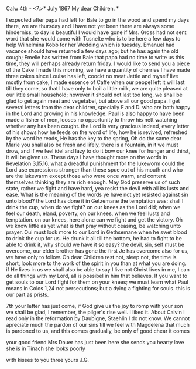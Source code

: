  Calw 4th - <7.>* July 1867
My dear Children. <Marie>*

I expected after papa had left for Bale to go in the wood and spend my days there, we are thursday and I have not yet been there are always some hinderniss, to day is beautiful I would have gone if Mrs. Gross had not sent word that she would come with Tusnelte who is to be here a few days to help Wilhelmina Kobb for her Wedding which is tuesday. Emanuel had vacance should have returned a few days ago; but he has again the old cough; Emelie has written from Bale that papa had no time to write us this time, they will perhaps already return friday. I would like to send you a piece of the Cake I made this morning, we have a quantity of cherries I have made three cakes since Louise has left, coockt no meat Jettle and myself live mostly from cake, I made essence of Caffe when our peopel left it will last till they come, so that I have only to boil a little milk, we are quite pleased at our little small household; however it should not last too long, we shall be glad to get again meat and vegetabel, but above all our good papa. I get several letters from the dear children, specially F and D. who are both happy in the Lord and growing in his knowledge. Paul is also happy to have been made a fisher of men, looses no opportunity to throw his nett watching whether any has been cought. the Lord is very gracious indeed, every letter of his shows how he feeds on the word of life, how he is revived, refreshed by the word he reads, He has the key to the spring, Oh do the same dear Marie you shall also be fresh and lifely, there is a fountain, in it we must drow, and if we feel idel and lazy to do it bow our knee for hunger and thirst, it will be given us. These days I have thought more on the words in Revelation 3,15.16. what a dreadful punishment for the lukeworm could the Lord use expressions stronger than these spue out of his mouth and who are the lukewarm except those who were once warm, and content themselves thinking they are rich enough. May God preserve us of such state, rather we fight and have hard, yea resist the devil with all its lusts and ease. What is the meaning of the words ye have not yet resisted against sin unto blood? the Lord has done it in Getzemane the temptation was: shall I drink the cup, when do we fight? on our knees as the Lord did; when we feel our death, eland, poverty, on our knees, when we feel lusts and temptation. on our knees, here alone can we fight and get the victory. Oh we know little as yet what is that pray without ceasing, be watching unto prayer. Oui must look more to our Lord in Gethsemane when he swet blood to drink the cup for us. He drunk it all till the bottom, he had to fight to be able to drink it, why should we have it so easy? the devil, sin, self must be overcome, our elder brother has gone the first Je has overcome also for us, we have only to follow. Oh dear Children rest not, sleep not, the time is short, look more to the work of the spirit in you than at what you are doing. if He lives in us we shall also be able to say I live not Christ lives in me, I can do all things with my Lord, all is possibel in him that believes. If you want to get souls to our Lord fight for them on your knees; we must learn what Paul means in Colos 1,24 not persecutions; but a dying a fighting for souls. this is our part as prists.

7th your letter has just come, if God give us the joy to romp with your son we shall be glad, I remember, the pilger's rise well. I liked it. About Calvin I read only in the reformation by Daubigne, Staehlin I do not know. We cannot apreciate much the pardon of our sins till we feel with Magdelena that much is pardoned to us, and this comes gradually, be only of good chear it comes

your good friend Mrs Dauer has just been here she sends you hearty love she is in Tinach she looks poorly

with kisses to you three
 yours J.G.
